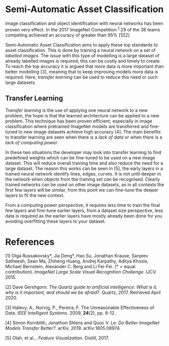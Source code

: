 # Semi-Automatic Asset Classification
Image classification and object identification with neural networks has been proven very effect. In the 2017 ImageNet Competition <sup>[1](#imageNetFootNote)</sup> 29 of the 38 teams competing achieved an accuracy of greater than 95% [1][2]

Semi-Automatic Asset Classification aims to apply these top standards to asset classification. This is done by training a neural network on a set of _labelled images_. The issue with this type of modelling is a large dataset of already labelled images is required, this can be costly and timely to create. To reach the top accuracy it is argued that more data is more important than better modelling [3], meaning that to keep improving models more data is required. Here, _transfer learning_ can be used to reduce this need or such large datasets.

## Transfer Learning
_Transfer learning_ is the use of applying one neural network to a new problem, the hope is that the learned architecture can be applied to a new problem. This technique has been proven efficient, especially in image classification where pretrained ImageNet models are transferred and fine-tuned to new image datasets achieve high accuracy [4]. The main benefits to transfer learning are seen when there is a _lack of data_ or when there is a _lack of computing power_.

In these two situations the developer may look into transfer learning to find predefined weights which can be fine-tuned to be used on a new image dataset. This will reduce overall training time and also reduce the need for a large dataset. The reason this works can be seen in [5], the early layers in a trained neural network identify lines, edges, curves. It is not until deeper in the network when objects from the training set can be recognised. Clearly trained networks can be used on other image datasets, as in all contexts the first few layers will be similar, from this point we can fine-tune the deeper layers to fit the new context.  

From a computing power perspective, it requires less time to train the final few layers and fine-tune earlier layers, from a dataset size perspective, less data is required as the earlier layers have mostly already been done for you avoiding overfitting these layers to your dataset.

# References
[1] Olga Russakovsky*, Jia Deng*, Hao Su, Jonathan Krause, Sanjeev Satheesh, Sean Ma, Zhiheng Huang, Andrej Karpathy, Aditya Khosla, Michael Bernstein, Alexander C. Berg and Li Fei-Fei. (* = equal contribution). _ImageNet Large Scale Visual Recognition Challenge_. IJCV. 2015.

[2] Dave Gershgorn. _The Quartz guide to artificial intelligence: What is it, why is it important, and should we be afraid?_. Quartz, 2017. Retrieved April 2020.

[3] Halevy, A., Norvig, P., Pereira, F. The Unreasonable Effectiveness of Data. _IEEE Intelligent Systems_. 2009, __24__(2), pp. 8-12.

[4] Simon Kornblith, Jonathon Shlens and Quoc V. Le. _Do Better ImageNet Models Transfer Better?_. arXiv, 2019. arXiv:1805.08974.

[5] Olah, et al.,. _Feature Visualization_. Distill, 2017.
